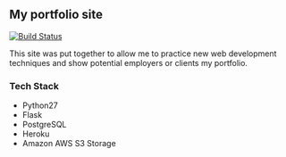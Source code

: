 ## My portfolio site 
[![Build Status](https://travis-ci.org/jreiher2003/Jeff-Portfolio.svg?branch=master)](https://travis-ci.org/jreiher2003/Jeff-Portfolio)

This site was put together to allow me to practice new web development techniques and show potential employers or clients my portfolio.  

### Tech Stack 
* Python27
* Flask
* PostgreSQL
* Heroku 
* Amazon AWS S3 Storage 